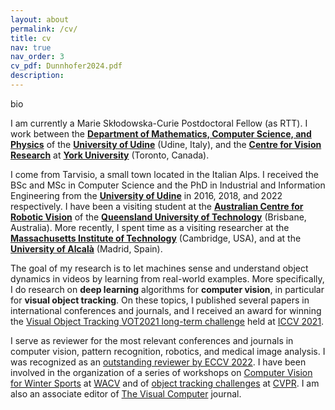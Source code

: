 ```yaml
---
layout: about
permalink: /cv/
title: cv
nav: true
nav_order: 3
cv_pdf: Dunnhofer2024.pdf
description: 
---
```


bio

I am currently a Marie Skłodowska-Curie Postdoctoral Fellow (as RTT). I work between the <strong><a href="https://www.dmif.uniud.it/en/">Department of Mathematics, Computer Science, and Physics</a></strong> of the <strong><a href="http://www.uniud.it">University of Udine</a></strong> (Udine, Italy), and the <strong><a href="https://www.yorku.ca/cvr/">Centre for Vision Research</a></strong> at <strong><a href="https://www.yorku.ca">York University</a></strong> (Toronto, Canada). 
    <!--I work within the <strong><a href="https://machinelearning.uniud.it">Machine Learning and Perception Lab</a></strong>.</p> -->

  <p class="text-about-me">I come from Tarvisio, a small town located in the Italian Alps. I received the BSc and MSc in Computer Science and the PhD in Industrial and Information Engineering from the <strong><a href="http://www.uniud.it">University of Udine</a></strong> in 2016, 2018, and 2022 respectively. I have been a visiting student at the <strong><a href="https://www.roboticvision.org">Australian Centre for Robotic Vision</a></strong> of the <strong><a href="https://www.qut.edu.au">Queensland University of Technology</a></strong> (Brisbane, Australia). More recently, I spent time as a visiting researcher at the <strong><a href="https://www.mit.edu">Massachusetts Institute of Technology</a></strong> (Cambridge, USA), and at the <strong><a href="https://uah.es/en/">University of Alcalà</a></strong> (Madrid, Spain).</p>

  <p class="text-about-me">The goal of my research is to let machines sense and understand object dynamics in videos by learning from real-world examples.
  More specifically, I do research on <strong>deep learning</strong> algorithms for <strong>computer vision</strong>, in particular for <strong>visual object tracking</strong>. 
  <!-- I am also interested in applying such methods in <strong>medical image analysis</strong> to let computers improve people's health, and into the <strong>sport</strong> domain for video-based performance analysis. -->
    On these topics, I published several papers in international conferences and journals, and I received an award for winning the <a href="https://www.votchallenge.net/vot2021/">Visual Object Tracking VOT2021 long-term challenge</a> held at <a href="http://iccv2021.thecvf.com">ICCV 2021</a>.

  <p class="text-about-me">I serve as reviewer for the most relevant conferences and journals in computer vision<!-- (CVPR, ICCV, ECCV, WACV, TPAMI, IJCV)-->, pattern recognition<!-- (ICPR, PR)-->, robotics<!-- (ICRA, RA-L)-->, and medical image analysis<!-- (MIDL, MedIA, TMI)-->. I was recognized as an <a href="https://eccv2022.ecva.net/program/outstanding-reviewers/">outstanding reviewer by ECCV 2022</a>. I have been involved in the organization of a series of workshops on <a href="https://machinelearning.uniud.it/events/CV4WS-2023/Home.html">Computer Vision for Winter Sports</a> at <a href="https://wacv2023.thecvf.com/home">WACV</a> and of <a href="https://epic-kitchens.github.io/2023#tracking">object tracking challenges</a> at <a href="https://cvpr2023.thecvf.com">CVPR</a>. I am also an associate editor of <a href="https://www.springer.com/journal/371">The Visual Computer</a> journal.</p>